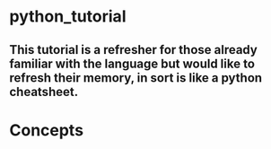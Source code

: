 ##
# python_tutorial
## This tutorial is a refresher for those already familiar with the language but would like to refresh their memory, in sort is like a python cheatsheet.


# Concepts

